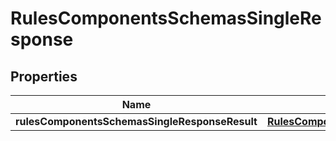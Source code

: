 # RulesComponentsSchemasSingleResponse

## Properties
Name | Type | Description | Notes
------------ | ------------- | ------------- | -------------
**rulesComponentsSchemasSingleResponseResult** | [**RulesComponentsSchemasRules**](RulesComponentsSchemasRules.md) |  |  [optional]
